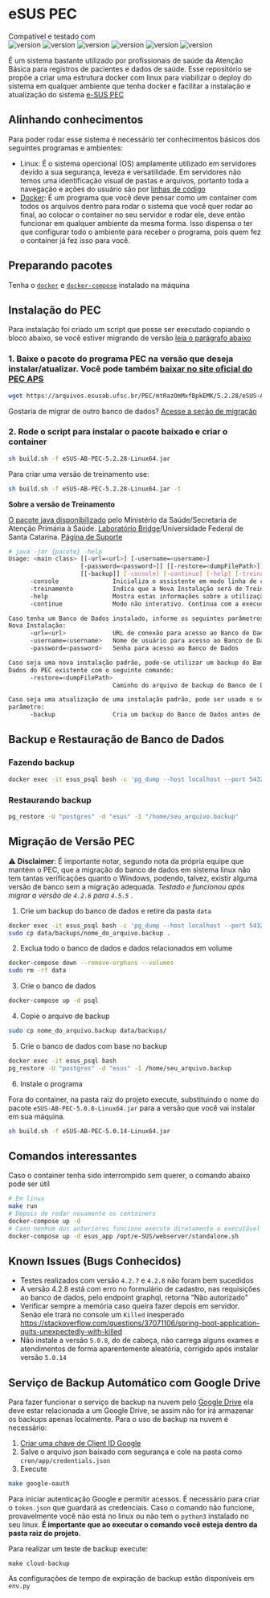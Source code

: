 # eSUS PEC

Compatível e testado com  
![version](https://img.shields.io/badge/version-5.2.28-cyan) ![version](https://img.shields.io/badge/version-5.0.12-blue) ![version](https://img.shields.io/badge/version-5.0.8-blue) ![version](https://img.shields.io/badge/version-4.5.5-blue) ![version](https://img.shields.io/badge/version-4.2.6-blue) ![version](https://img.shields.io/badge/version-5.0.14-blue)

É um sistema bastante utilizado por profissionais de saúde da Atenção Básica para registros de pacientes e dados de saúde. Esse repositório se propõe a criar uma estrutura docker com linux para viabilizar o deploy do sistema em qualquer ambiente que tenha docker e facilitar a instalação e atualização do sistema [e-SUS PEC](https://sisaps.saude.gov.br/esus/)

## Alinhando conhecimentos

Para poder rodar esse sistema é necessário ter conhecimentos básicos dos seguintes programas e ambientes:
- Linux: É o sistema opercional (OS) amplamente utilizado em servidores devido a sua segurança, leveza e versatilidade. Em servidores não temos uma identificação visual de pastas e arquivos, portanto toda a navegação e ações do usuário são por [linhas de código](https://diolinux.com.br/sistemas-operacionais/principais-comandos-do-linux-saiba-o.html)
- [Docker](https://www.youtube.com/watch?v=ntbpIfS44Gw): É um programa que você deve pensar como um container com todos os arquivos dentro para rodar o sistema que você quer rodar ao final, ao colocar o container no seu servidor e rodar ele, deve então funcionar em qualquer ambiente da mesma forma. Isso dispensa o ter que configurar todo o ambiente para receber o programa, pois quem fez o container já fez isso para você.

## Preparando pacotes

Tenha o [`docker`](https://docs.docker.com/engine/install/) e [`docker-compose`](https://docs.docker.com/compose/install/) instalado na máquina

## Instalação do PEC

Para instalação foi criado um script que posse ser executado copiando o bloco abaixo, se você estiver migrando de versão [leia o parágrafo abaixo](#migrando-versao)

### 1. Baixe o pacote do programa PEC na versão que deseja instalar/atualizar. Você pode também [baixar no site oficial do PEC APS](https://sisaps.saude.gov.br/esus)

```sh
wget https://arquivos.esusab.ufsc.br/PEC/mtRazOmMxfBpkEMK/5.2.28/eSUS-AB-PEC-5.2.28-Linux64.jar
```

Gostaria de migrar de outro banco de dados? [Acesse a seção de migração](#migrando-versao) 

### 2. Rode o script para instalar o pacote baixado e criar o container

```sh
sh build.sh -f eSUS-AB-PEC-5.2.28-Linux64.jar
```

Para criar uma versão de treinamento use:

```sh
sh build.sh -f eSUS-AB-PEC-5.2.28-Linux64.jar -t
```

**Sobre a versão de Treinamento**

[O pacote java disponibilizado](https://sisaps.saude.gov.br/esus/) pelo Ministério da Saúde/Secretaria de Atenção Primária à Saúde. [Laboratório Bridge](https://www.linkedin.com/company/laboratoriobridge/)/Universidade Federal de Santa Catarina. [Página de Suporte](https://esusaps.freshdesk.com/support/login)

```sh
# java -jar {pacote} -help
Usage: <main class> [[-url=<url>] [-username=<username>]
                    [-password=<password>]] [[-restore=<dumpFilePath>]]
                    [[-backup]] [-console] [-continue] [-help] [-treinamento]
      -console               Inicializa o assistente em modo linha de comandos. Se omitido esse parâmetro, o assistente inicializa em modo interface gráfica.
      -treinamento           Indica que a Nova Instalação será de Treinamento. Se omitido esse parâmetro, a Nova Instalação será de Produção.
      -help                  Mostra estas informações sobre a utilização dos parâmetros do assistente.
      -continue              Modo não interativo. Continua com a execução das tarefas necessárias sem a necessidade de confirmação do usuário.

Caso tenha um Banco de Dados instalado, informe os seguintes parâmetros para
Nova Instalação:
      -url=<url>             URL de conexão para acesso ao Banco de Dados
      -username=<username>   Nome de usuário para acesso ao Banco de Dados
      -password=<password>   Senha para acesso ao Banco de Dados

Caso seja uma nova instalação padrão, pode-se utilizar um backup do Banco de
Dados do PEC existente com o seguinte comando:
      -restore=<dumpFilePath>
                             Caminho do arquivo de backup do Banco de Dados do PEC

Caso seja uma atualização de uma instalação padrão, pode ser usado o seguinte
parâmetro:
      -backup                Cria um backup do Banco de Dados antes de atualizar. Se omitido esse parâmetro, não será realizado um backup.
```

## Backup e Restauração de Banco de Dados

### Fazendo backup

```bash
docker exec -it esus_psql bash -c 'pg_dump --host localhost --port 5432 -U "postgres" --format custom --blobs --encoding UTF8 --no-privileges --no-tablespaces --no-unlogged-table-data --file "/home/$(date +"%Y_%m_%d__%H_%M_%S").backup" "esus"'
```

### Restaurando backup

```bash
pg_restore -U "postgres" -d "esus" -1 "/home/seu_arquivo.backup"
```

## Migração de Versão PEC <a id='migrando-versao'></a>


⚠️ **Disclaimer**: É importante notar, segundo nota da própria equipe que mantém o PEC, que a migração do banco de dados em sistema linux não tem tantas verificações quanto o Windows, podendo, talvez, existir alguma versão de banco sem a migração adequada. *Testado e funcionou após migrar a versão de `4.2.6` para `4.5.5`* .

1. Crie um backup do banco de dados e retire da pasta `data`

```sh
docker exec -it esus_psql bash -c 'pg_dump --host localhost --port 5432 -U "postgres" --format custom --blobs --encoding UTF8 --no-privileges --no-tablespaces --no-unlogged-table-data --file "/home/$(date +"%Y_%m_%d__%H_%M_%S").backup" "esus"'
sudo cp data/backups/nome_do_arquivo.backup .
```

2. Exclua todo o banco de dados e dados relacionados em volume

```sh
docker-compose down --remove-orphans --volumes
sudo rm -rf data
```

3. Crie o banco de dados

```sh
docker-compose up -d psql
```

4. Copie o arquivo de backup

```sh
sudo cp nome_do_arquivo.backup data/backups/
```

5. Crie o banco de dados com base no backup

```sh
docker exec -it esus_psql bash
pg_restore -U "postgres" -d "esus" -1 /home/seu_arquivo.backup
```

6. Instale o programa

Fora do container, na pasta raiz do projeto execute, substituindo o nome do pacote `eSUS-AB-PEC-5.0.8-Linux64.jar` para a versão que você vai instalar em sua máquina.

```sh
sh build.sh -f eSUS-AB-PEC-5.0.14-Linux64.jar
```

## Comandos interessantes

Caso o container tenha sido interrompido sem querer, o comando abaixo pode ser útil

```sh
# Em linux
make run
# Depois de rodar novamente os containers
docker-compose up -d
# Caso nenhum dos anteriores funcione execute diretamente o executável do sistema pec
docker-compose up -d esus_app /opt/e-SUS/webserver/standalone.sh
```

## Known Issues (Bugs Conhecidos)

- Testes realizados com versão `4.2.7` e `4.2.8` não foram bem sucedidos
- A versão 4.2.8 está com erro no formulário de cadastro, nas requisições ao banco de dados, pelo endpoint graphql, retorna "Não autorizado"
- Verificar sempre a memória caso queira fazer depois em servidor. Senão ele trará no console um `Killed` inesperado https://stackoverflow.com/questions/37071106/spring-boot-application-quits-unexpectedly-with-killed
- Não instale a versão `5.0.8`, do de cabeça, não carrega alguns exames e atendimentos de forma aparentemente aleatória, corrigido após instalar versão `5.0.14`

## Serviço de Backup Automático com Google Drive

Para fazer funcionar o serviço de backup na nuvem pelo [Google Drive](https://developers.google.com/drive/api/v3/reference) ela deve estar relacionada a um Google Drive, se assim não for irá armazenar os backups apenas localmente. Para o uso de backup na nuvem é necessário:

1. [Criar uma chave de Client ID Google](https://developers.google.com/drive/api/quickstart/python)
2. Salve o arquivo json baixado com segurança e cole na pasta como `cron/app/credentials.json`
3. Execute 
```sh
make google-oauth
```
Para iniciar autenticação Google e permitir acessos. É necessário para criar o `token.json` que guardará as credenciais. Caso o comando não funcione, provavelmente você não está no linux ou não tem o `python3` instalado no seu linux. **É importante que ao executar o comando você esteja dentro da pasta raiz do projeto.**

Para realizar um teste de backup execute:
```
make cloud-backup
```

As configurações de tempo de expiração de backup estão disponíveis em `env.py`